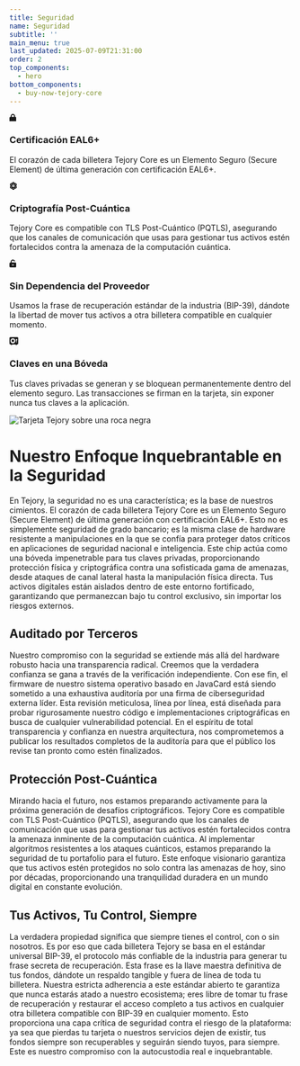 ```yaml
---
title: Seguridad
name: Seguridad
subtitle: ''
main_menu: true
last_updated: 2025-07-09T21:31:00
order: 2
top_components:
  - hero
bottom_components:
  - buy-now-tejory-core
---
```

<div class="feature-list">

<div class="feature-box">
<div class="text-amber-400 mb-4"> <svg width="0.88em" height="1em" class="w-12 h-12" data-icon="fa6-solid:lock">   <symbol id="ai:fa6-solid:lock" viewBox="0 0 448 512"><path fill="currentColor" d="M144 144v48h160v-48c0-44.2-35.8-80-80-80s-80 35.8-80 80m-64 48v-48C80 64.5 144.5 0 224 0s144 64.5 144 144v48h16c35.3 0 64 28.7 64 64v192c0 35.3-28.7 64-64 64H64c-35.3 0-64-28.7-64-64V256c0-35.3 28.7-64 64-64z"></path></symbol><use href="#ai:fa6-solid:lock"></use>  </svg> </div>
<h3>Certificación EAL6+</h3><p>El corazón de cada billetera Tejory Core es un Elemento Seguro (Secure Element) de última generación con certificación EAL6+.</p>
</div>

<div class="feature-box">
<div class="text-amber-400 mb-4"> <svg width="1em" height="1em" class="w-12 h-12" data-icon="fa6-solid:atom">   <symbol id="ai:fa6-solid:atom" viewBox="0 0 512 512"><path fill="currentColor" d="M256 398.8c-11.8 5.1-23.4 9.7-34.9 13.5c16.7 33.8 31 35.7 34.9 35.7s18.1-1.9 34.9-35.7c-11.4-3.9-23.1-8.4-34.9-13.5M446 256c33 45.2 44.3 90.9 23.6 128c-20.2 36.3-62.5 49.3-115.2 43.2c-22 52.1-55.6 84.8-98.4 84.8s-76.4-32.7-98.4-84.8c-52.7 6.1-95-6.8-115.2-43.2C21.7 346.9 33 301.2 66 256c-33-45.2-44.3-90.9-23.6-128c20.2-36.3 62.5-49.3 115.2-43.2C179.6 32.7 213.2 0 256 0s76.4 32.7 98.4 84.8c52.7-6.1 95 6.8 115.2 43.2c20.7 37.1 9.4 82.8-23.6 128m-65.8 67.4c-1.7 14.2-3.9 28-6.7 41.2c31.8 1.4 38.6-8.7 40.2-11.7c2.3-4.2 7-17.9-11.9-48.1q-10.2 9.45-21.6 18.6m-6.7-175.9c2.8 13.1 5 26.9 6.7 41.2q11.4 9.15 21.6 18.6c18.9-30.2 14.2-44 11.9-48.1c-1.6-2.9-8.4-13-40.2-11.7m-82.6-47.8C274.1 65.9 259.9 64 256 64s-18.1 1.9-34.9 35.7c11.4 3.9 23.1 8.4 34.9 13.5c11.8-5.1 23.4-9.7 34.9-13.5m-159 88.9c1.7-14.3 3.9-28 6.7-41.2c-31.8-1.4-38.6 8.7-40.2 11.7c-2.3 4.2-7 17.9 11.9 48.1q10.2-9.45 21.6-18.6m-21.7 116.2C91.4 335 96 348.7 98.3 352.9c1.6 2.9 8.4 13 40.2 11.7c-2.8-13.1-5-26.9-6.7-41.2q-11.4-9.15-21.6-18.6M336 256a80 80 0 1 0-160 0a80 80 0 1 0 160 0m-80-32a32 32 0 1 1 0 64a32 32 0 1 1 0-64"></path></symbol><use href="#ai:fa6-solid:atom"></use>  </svg> </div>
<h3>Criptografía Post-Cuántica</h3><p>Tejory Core es compatible con TLS Post-Cuántico (PQTLS), asegurando que los canales de comunicación que usas para gestionar tus activos estén fortalecidos contra la amenaza de la computación cuántica.</p>
</div>

<div class="feature-box">
<div class="text-amber-400 mb-4"> <svg width="0.88em" height="1em" class="w-12 h-12" data-icon="fa6-solid:unlock-keyhole">   <symbol id="ai:fa6-solid:unlock-keyhole" viewBox="0 0 448 512"><path fill="currentColor" d="M224 64c-44.2 0-80 35.8-80 80v48h240c35.3 0 64 28.7 64 64v192c0 35.3-28.7 64-64 64H64c-35.3 0-64-28.7-64-64V256c0-35.3 28.7-64 64-64h16v-48C80 64.5 144.5 0 224 0c57.5 0 107 33.7 130.1 82.3c7.6 16 .8 35.1-15.2 42.6s-35.1.8-42.6-15.2C283.4 82.6 255.9 64 224 64m32 320c17.7 0 32-14.3 32-32s-14.3-32-32-32h-64c-17.7 0-32 14.3-32 32s14.3 32 32 32z"></path></symbol><use href="#ai:fa6-solid:unlock-keyhole"></use>  </svg> </div>
<h3>Sin Dependencia del Proveedor</h3><p>Usamos la frase de recuperación estándar de la industria (BIP-39), dándote la libertad de mover tus activos a otra billetera compatible en cualquier momento.</p>
</div>

<div class="feature-box">
<div class="text-amber-400 mb-4"> <svg width="1.13em" height="1em" class="w-12 h-12" data-icon="fa6-solid:vault">   <symbol id="ai:fa6-solid:vault" viewBox="0 0 576 512"><path fill="currentColor" d="M64 0C28.7 0 0 28.7 0 64v352c0 35.3 28.7 64 64 64h16l16 32h64l16-32h224l16 32h64l16-32h16c35.3 0 64-28.7 64-64V64c0-35.3-28.7-64-64-64zm160 320a80 80 0 1 0 0-160a80 80 0 1 0 0 160m0-240a160 160 0 1 1 0 320a160 160 0 1 1 0-320m256 141.3V336c0 8.8-7.2 16-16 16s-16-7.2-16-16V221.3c-18.6-6.6-32-24.4-32-45.3c0-26.5 21.5-48 48-48s48 21.5 48 48c0 20.9-13.4 38.7-32 45.3"></path></symbol><use href="#ai:fa6-solid:vault"></use>  </svg> </div>
<h3>Claves en una Bóveda</h3><p>Tus claves privadas se generan y se bloquean permanentemente dentro del elemento seguro. Las transacciones se firman en la tarjeta, sin exponer nunca tus claves a la aplicación.</p>
</div>

</div>

![Tarjeta Tejory sobre una roca negra](/static/images/uploads/tejory-rock.jpeg)

# Nuestro Enfoque Inquebrantable en la Seguridad

En Tejory, la seguridad no es una característica; es la base de nuestros cimientos. El corazón de cada billetera Tejory Core es un Elemento Seguro (Secure Element) de última generación con certificación EAL6+. Esto no es simplemente seguridad de grado bancario; es la misma clase de hardware resistente a manipulaciones en la que se confía para proteger datos críticos en aplicaciones de seguridad nacional e inteligencia. Este chip actúa como una bóveda impenetrable para tus claves privadas, proporcionando protección física y criptográfica contra una sofisticada gama de amenazas, desde ataques de canal lateral hasta la manipulación física directa. Tus activos digitales están aislados dentro de este entorno fortificado, garantizando que permanezcan bajo tu control exclusivo, sin importar los riesgos externos.

## Auditado por Terceros

Nuestro compromiso con la seguridad se extiende más allá del hardware robusto hacia una transparencia radical. Creemos que la verdadera confianza se gana a través de la verificación independiente. Con ese fin, el firmware de nuestro sistema operativo basado en JavaCard está siendo sometido a una exhaustiva auditoría por una firma de ciberseguridad externa líder. Esta revisión meticulosa, línea por línea, está diseñada para probar rigurosamente nuestro código e implementaciones criptográficas en busca de cualquier vulnerabilidad potencial. En el espíritu de total transparencia y confianza en nuestra arquitectura, nos comprometemos a publicar los resultados completos de la auditoría para que el público los revise tan pronto como estén finalizados.

## Protección Post-Cuántica

Mirando hacia el futuro, nos estamos preparando activamente para la próxima generación de desafíos criptográficos. Tejory Core es compatible con TLS Post-Cuántico (PQTLS), asegurando que los canales de comunicación que usas para gestionar tus activos estén fortalecidos contra la amenaza inminente de la computación cuántica. Al implementar algoritmos resistentes a los ataques cuánticos, estamos preparando la seguridad de tu portafolio para el futuro. Este enfoque visionario garantiza que tus activos estén protegidos no solo contra las amenazas de hoy, sino por décadas, proporcionando una tranquilidad duradera en un mundo digital en constante evolución.

## Tus Activos, Tu Control, Siempre

La verdadera propiedad significa que siempre tienes el control, con o sin nosotros. Es por eso que cada billetera Tejory se basa en el estándar universal BIP-39, el protocolo más confiable de la industria para generar tu frase secreta de recuperación. Esta frase es la llave maestra definitiva de tus fondos, dándote un respaldo tangible y fuera de línea de toda tu billetera. Nuestra estricta adherencia a este estándar abierto te garantiza que nunca estarás atado a nuestro ecosistema; eres libre de tomar tu frase de recuperación y restaurar el acceso completo a tus activos en cualquier otra billetera compatible con BIP-39 en cualquier momento. Esto proporciona una capa crítica de seguridad contra el riesgo de la plataforma: ya sea que pierdas tu tarjeta o nuestros servicios dejen de existir, tus fondos siempre son recuperables y seguirán siendo tuyos, para siempre. Este es nuestro compromiso con la autocustodia real e inquebrantable.